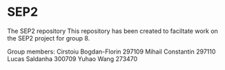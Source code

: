 # SEP2
The SEP2 repository 
This repository has been created to faciltate work on the SEP2 project for group 8.

Group members: 
Cirstoiu Bogdan-Florin 297109
Mihail Constantin 297110
Lucas Saldanha 300709
Yuhao Wang 273470